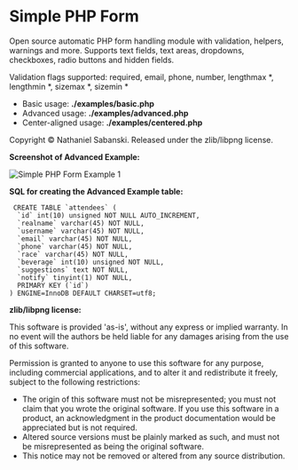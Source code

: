 Simple PHP Form
===============

Open source automatic PHP form handling module with validation, helpers, warnings and more. Supports text fields, text areas, dropdowns, checkboxes, radio buttons and hidden fields.

Validation flags supported: required, email, phone, number, lengthmax *, lengthmin *, sizemax *, sizemin *

<ul>
<li>Basic usage: <strong>./examples/basic.php</strong></li>
<li>Advanced usage: <strong>./examples/advanced.php</strong></li>
<li>Center-aligned usage: <strong>./examples/centered.php</strong></li>
</ul>

Copyright © Nathaniel Sabanski. Released under the zlib/libpng license.

**Screenshot of Advanced Example:**

<img src="http://i.imgur.com/Og0eTVN.png" alt="Simple PHP Form Example 1" />

**SQL for creating the Advanced Example table:**

<pre><code> CREATE TABLE `attendees` (
  `id` int(10) unsigned NOT NULL AUTO_INCREMENT,
  `realname` varchar(45) NOT NULL,
  `username` varchar(45) NOT NULL,
  `email` varchar(45) NOT NULL,
  `phone` varchar(45) NOT NULL,
  `race` varchar(45) NOT NULL,
  `beverage` int(10) unsigned NOT NULL,
  `suggestions` text NOT NULL,
  `notify` tinyint(1) NOT NULL,
  PRIMARY KEY (`id`)
) ENGINE=InnoDB DEFAULT CHARSET=utf8; </code></pre>

**zlib/libpng license:**

This software is provided 'as-is', without any express or implied warranty. In no event will the authors be held liable for any damages arising from the use of this software.

Permission is granted to anyone to use this software for any purpose, including commercial applications, and to alter it and redistribute it freely, subject to the following restrictions:

<ul>
<li>The origin of this software must not be misrepresented; you must not claim that you wrote the original software. If you use this software in a product, an acknowledgment in the product documentation would be appreciated but is not required.</li>
<li>Altered source versions must be plainly marked as such, and must not be misrepresented as being the original software.</li>
<li>This notice may not be removed or altered from any source distribution.</li>
</ul>
